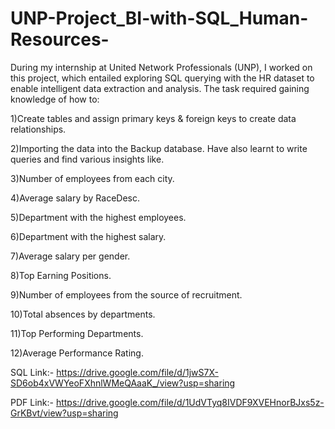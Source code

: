 # UNP-Project_BI-with-SQL_Human-Resources-


During my internship at United Network Professionals (UNP), I worked on this project, which entailed exploring SQL querying with the HR dataset to enable intelligent data extraction and analysis. The task required gaining knowledge of how to:

1)Create tables and assign primary keys & foreign keys to create data relationships.

2)Importing the data into the Backup database. Have also learnt to write queries and find various insights like.

3)Number of employees from each city.

4)Average salary by RaceDesc.

5)Department with the highest employees.

6)Department with the highest salary.

7)Average salary per gender.

8)Top Earning Positions.

9)Number of employees from the source of recruitment.

10)Total absences by departments.

11)Top Performing Departments.

12)Average Performance Rating.

SQL Link:- https://drive.google.com/file/d/1jwS7X-SD6ob4xVWYeoFXhnlWMeQAaaK_/view?usp=sharing

PDF Link:- https://drive.google.com/file/d/1UdVTyq8IVDF9XVEHnorBJxs5z-GrKBvt/view?usp=sharing
